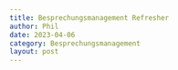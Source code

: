 ```yaml
---
title: Besprechungsmanagement Refresher
author: Phil
date: 2023-04-06
category: Besprechungsmanagement
layout: post
---
```

